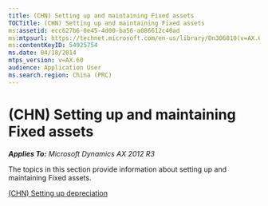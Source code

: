 ```yaml
---
title: (CHN) Setting up and maintaining Fixed assets
TOCTitle: (CHN) Setting up and maintaining Fixed assets
ms:assetid: ecc627b6-0e45-4d00-ba56-a086612c40ad
ms:mtpsurl: https://technet.microsoft.com/en-us/library/Dn306810(v=AX.60)
ms:contentKeyID: 54925754
ms.date: 04/18/2014
mtps_version: v=AX.60
audience: Application User
ms.search.region: China (PRC)
---
```


# (CHN) Setting up and maintaining Fixed assets 


_**Applies To:** Microsoft Dynamics AX 2012 R3_

The topics in this section provide information about setting up and maintaining Fixed assets.

[(CHN) Setting up depreciation](chn-setting-up-depreciation.md)

  


